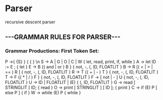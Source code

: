 # Parser
recursive descent parser

## ---GRAMMAR RULES FOR PARSER---

### Grammar Productions:             First Token Set:
P →{ {S} } { { } \n
S → A | G | O | C | W              { let, read, print, if, while }
A → let ID := E ;                  { let }
E → B {( and | or ) B }            { not, -, (, ID, FLOATLIT }
B → R [( < | > | == ) R ]          { not, -, (, ID, FLOATLIT }
R → T {( + | - ) T }               { not, -, (, ID, FLOATLIT }
T → F {( * | / ) F }               { not, -, (, ID, FLOATLIT }
F → [ not | - ] U                  { not, -, (, ID, FLOATLIT }
U → ID | FLOATLIT | (E)            { (, ID, FLOATLIT }
G → read [ STRINGLIT ] ID;         { read }
O → print [ STRINGLIT ] [ ID ];    { print }
C → if (E) P [ else P ]            { if }
W → while (E) P                    { while }
